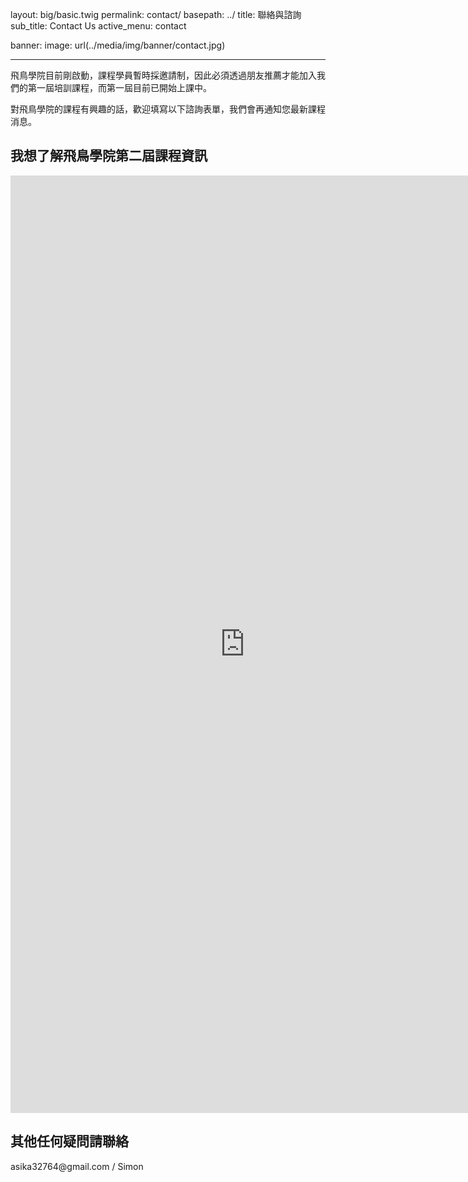 layout: big/basic.twig
permalink: contact/
basepath: ../
title: 聯絡與諮詢
sub_title: Contact Us
active_menu: contact

banner:
    image: url(../media/img/banner/contact.jpg)

---

飛鳥學院目前剛啟動，課程學員暫時採邀請制，因此必須透過朋友推薦才能加入我們的第一屆培訓課程，而第一屆目前已開始上課中。

對飛鳥學院的課程有興趣的話，歡迎填寫以下諮詢表單，我們會再通知您最新課程消息。

## 我想了解飛鳥學院第二屆課程資訊

<iframe src="https://docs.google.com/forms/d/1yJ4fpqMuv9SW7WFXV5rHnwFvz3IRCEE-9_wlNa3LCjM/viewform?embedded=true" width="750" height="1500" frameborder="0" marginheight="0" marginwidth="0">載入中…</iframe>

## 其他任何疑問請聯絡

<p class="uk-alert uk-text-center">
    asika32764@gmail.com / Simon
</p>
